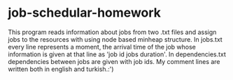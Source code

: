 # job-schedular-homework
This program reads information about jobs from two .txt files and assign jobs to the resources with using node based minheap structure.
In jobs.txt every line represents a moment, the arrival time of the job whose information is given at that line as 'job id <space> jobs duration'.
In dependencies.txt dependencies between jobs are given with job ids.
My comment lines are written both in english and turkish.:')
